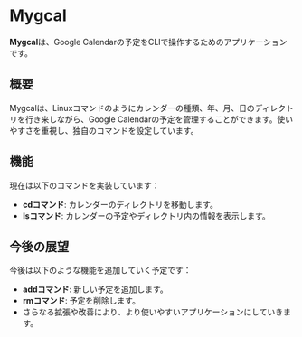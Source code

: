 # Mygcal

**Mygcal**は、Google Calendarの予定をCLIで操作するためのアプリケーションです。

## 概要
Mygcalは、Linuxコマンドのようにカレンダーの種類、年、月、日のディレクトリを行き来しながら、Google Calendarの予定を管理することができます。使いやすさを重視し、独自のコマンドを設定しています。

## 機能
現在は以下のコマンドを実装しています：
- **cdコマンド**: カレンダーのディレクトリを移動します。
- **lsコマンド**: カレンダーの予定やディレクトリ内の情報を表示します。

## 今後の展望
今後は以下のような機能を追加していく予定です：
- **addコマンド**: 新しい予定を追加します。
- **rmコマンド**: 予定を削除します。
- さらなる拡張や改善により、より使いやすいアプリケーションにしていきます。


